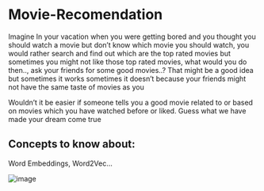 # Movie-Recomendation
Imagine In your vacation when you were getting bored and you thought you should watch a movie but don’t know which movie you should watch, you would rather search and find out which are the top rated movies but sometimes you might not like those top rated movies, what would you do then.., ask your friends for some good movies..? That might be a good idea but sometimes it works sometimes it doesn’t because your friends might not have the same taste of movies as you

Wouldn’t it be easier if someone tells you a good movie related to or based on movies which you have watched before or liked. Guess what we have made your dream come true

## Concepts to know about:<br>
Word Embeddings, Word2Vec...


![image](https://user-images.githubusercontent.com/51115928/123794328-5721ea80-d900-11eb-9512-0dccc34e9371.png)
